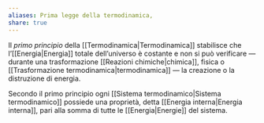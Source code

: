 ```yaml
---
aliases: Prima legge della termodinamica,
share: true
---
```

Il *primo principio* della [[Termodinamica|Termodinamica]] stabilisce che l’[[Energia|Energia]] totale dell’universo è costante e non si può verificare — durante una trasformazione [[Reazioni chimiche|chimica]], fisica o [[Trasformazione termodinamica|termodinamica]] — la creazione o la distruzione di energia.

Secondo il primo principio ogni [[Sistema termodinamico|Sistema termodinamico]] possiede una proprietà, detta [[Energia interna|Energia interna]], pari alla somma di tutte le [[Energia|Energie]] del sistema.